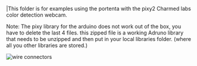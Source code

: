 |This folder is for examples using the portenta with the pixy2 Charmed labs color detection webcam.

Note: The pixy library for the arduino does not work out of the box, you have to delete the last 4 files. this zipped file is a working Adruno library that needs to be unzipped and then put in your local libraries folder. (where all you other libraries are stored.)



![wire connectors](https://github.com/hpssjellis/my-examples-for-the-arduino-portentaH7/raw/master/image-video/pixy2-wiring.png)
